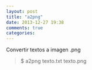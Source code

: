 ```yaml
---
layout: post
title: "a2png"
date: 2013-12-27 19:38
comments: true
categories: 
---
```

Convertir textos a imagen .png

>$ a2png texto.txt texto.png

